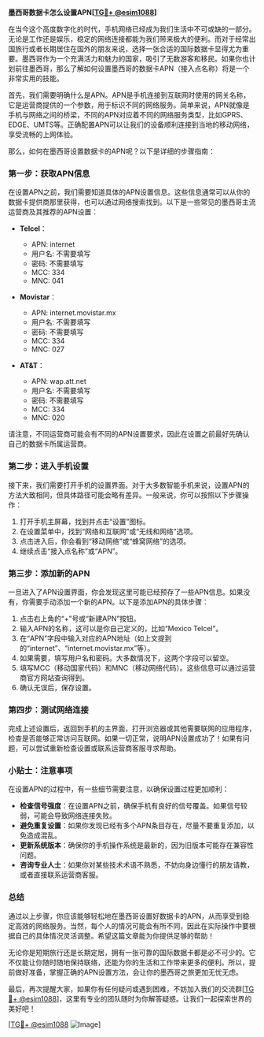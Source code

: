 **墨西哥数据卡怎么设置APN[[TG💪+ @esim1088](https://t.me/s/esim1088)]**

在当今这个高度数字化的时代，手机网络已经成为我们生活中不可或缺的一部分。无论是工作还是娱乐，稳定的网络连接都能为我们带来极大的便利。而对于经常出国旅行或者长期居住在国外的朋友来说，选择一张合适的国际数据卡显得尤为重要。墨西哥作为一个充满活力和魅力的国家，吸引了无数游客和移民。如果你也计划前往墨西哥，那么了解如何设置墨西哥的数据卡APN（接入点名称）将是一个非常实用的技能。

首先，我们需要明确什么是APN。APN是手机连接到互联网时使用的网关名称，它是运营商提供的一个参数，用于标识不同的网络服务。简单来说，APN就像是手机与网络之间的桥梁，不同的APN对应着不同的网络服务类型，比如GPRS、EDGE、UMTS等。正确配置APN可以让我们的设备顺利连接到当地的移动网络，享受流畅的上网体验。

那么，如何在墨西哥设置数据卡的APN呢？以下是详细的步骤指南：

### **第一步：获取APN信息**
在设置APN之前，我们需要知道具体的APN设置信息。这些信息通常可以从你的数据卡提供商那里获得，也可以通过网络搜索找到。以下是一些常见的墨西哥主流运营商及其推荐的APN设置：

- **Telcel**：
  - APN: internet
  - 用户名: 不需要填写
  - 密码: 不需要填写
  - MCC: 334
  - MNC: 041

- **Movistar**：
  - APN: internet.movistar.mx
  - 用户名: 不需要填写
  - 密码: 不需要填写
  - MCC: 334
  - MNC: 027

- **AT&T**：
  - APN: wap.att.net
  - 用户名: 不需要填写
  - 密码: 不需要填写
  - MCC: 334
  - MNC: 020

请注意，不同运营商可能会有不同的APN设置要求，因此在设置之前最好先确认自己的数据卡所属运营商。

### **第二步：进入手机设置**
接下来，我们需要打开手机的设置界面。对于大多数智能手机来说，设置APN的方法大致相同，但具体路径可能会略有差异。一般来说，你可以按照以下步骤操作：

1. 打开手机主屏幕，找到并点击“设置”图标。
2. 在设置菜单中，找到“网络和互联网”或“无线和网络”选项。
3. 点击进入后，你会看到“移动网络”或“蜂窝网络”的选项。
4. 继续点击“接入点名称”或“APN”。

### **第三步：添加新的APN**
一旦进入了APN设置界面，你会发现这里可能已经预存了一些APN信息。如果没有，你需要手动添加一个新的APN。以下是添加APN的具体步骤：

1. 点击右上角的“+”号或“新建APN”按钮。
2. 输入APN的名称，这可以是你自己定义的，比如“Mexico Telcel”。
3. 在“APN”字段中输入对应的APN地址（如上文提到的“internet”、“internet.movistar.mx”等）。
4. 如果需要，填写用户名和密码。大多数情况下，这两个字段可以留空。
5. 填写MCC（移动国家代码）和MNC（移动网络代码）。这些信息可以通过运营商官方网站查询得到。
6. 确认无误后，保存设置。

### **第四步：测试网络连接**
完成上述设置后，返回到手机的主界面，打开浏览器或其他需要联网的应用程序，检查是否能够正常访问互联网。如果一切正常，说明APN设置成功了！如果有问题，可以尝试重新检查设置或联系运营商客服寻求帮助。

### **小贴士：注意事项**
在设置APN的过程中，有一些细节需要注意，以确保设置过程更加顺利：

- **检查信号强度**：在设置APN之前，确保手机有良好的信号覆盖。如果信号较弱，可能会导致网络连接失败。
- **避免重复设置**：如果你发现已经有多个APN条目存在，尽量不要重复添加，以免造成混乱。
- **更新系统版本**：确保你的手机操作系统是最新的，因为旧版本可能存在兼容性问题。
- **咨询专业人士**：如果你对某些技术术语不熟悉，不妨向身边懂行的朋友请教，或者直接联系运营商客服。

### **总结**
通过以上步骤，你应该能够轻松地在墨西哥设置好数据卡的APN，从而享受到稳定高效的网络服务。当然，每个人的情况可能会有所不同，因此在实际操作中要根据自己的具体情况灵活调整。希望这篇文章能为你提供足够的帮助！

无论你是短期旅行还是长期定居，拥有一张可靠的国际数据卡都是必不可少的。它不仅能让你随时随地保持联络，还能为你的生活和工作带来更多的便利。所以，提前做好准备，掌握正确的APN设置方法，会让你的墨西哥之旅更加无忧无虑。

最后，再次提醒大家，如果你有任何疑问或遇到困难，不妨加入我们的交流群[[TG💪+ @esim1088](https://t.me/s/esim1088)]，这里有专业的团队随时为你解答疑惑。让我们一起探索世界的美好吧！

[[TG💪+ @esim1088](https://t.me/s/esim1088) ![Image](https://i.postimg.cc/4NQfJmqS/Snipaste-2025-05-13-00-14-12.png)]
